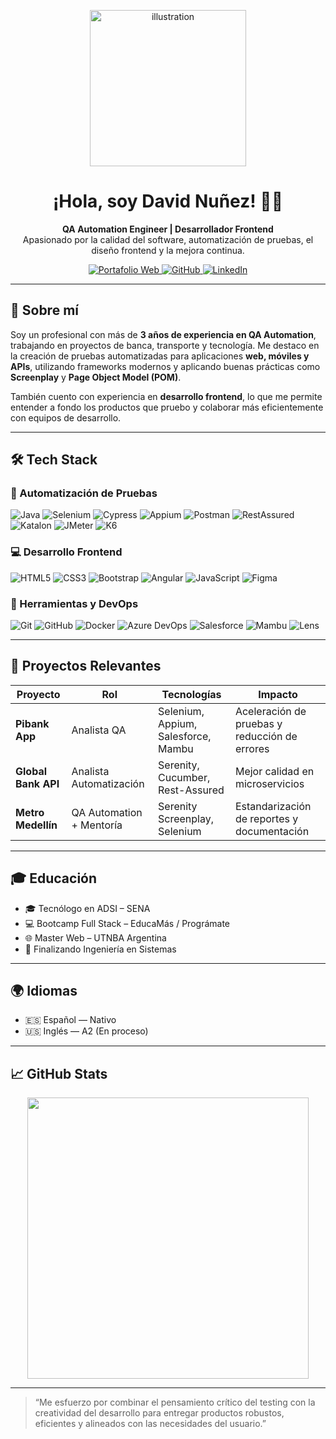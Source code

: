 <!-- Encabezado visual con portafolio, GitHub y LinkedIn -->

<p align="center">
  <img src="https://raw.githubusercontent.com/MicaelliMedeiros/micaellimedeiros/master/image/computer-illustration.png" width="250" alt="illustration" />
</p>

<h1 align="center">¡Hola, soy David Nuñez! 👨‍💻</h1>

<p align="center">
  <strong>QA Automation Engineer | Desarrollador Frontend</strong><br>
  Apasionado por la calidad del software, automatización de pruebas, el diseño frontend y la mejora continua.
</p>

<p align="center">
  <a href="https://portafolio-web-one.vercel.app/">
    <img src="https://img.shields.io/badge/Portafolio-%23FF0080?style=for-the-badge&logo=vercel&logoColor=white" alt="Portafolio Web" />
  </a>
  <a href="https://github.com/JDQN">
    <img src="https://img.shields.io/badge/GitHub-%23181717?style=for-the-badge&logo=github&logoColor=white" alt="GitHub" />
  </a>
  <a href="https://www.linkedin.com/in/viamonte2319/">
    <img src="https://img.shields.io/badge/LinkedIn-%230077B5?style=for-the-badge&logo=linkedin&logoColor=white" alt="LinkedIn" />
  </a>
</p>

---

## 🚀 Sobre mí

Soy un profesional con más de **3 años de experiencia en QA Automation**, trabajando en proyectos de banca, transporte y tecnología. Me destaco en la creación de pruebas automatizadas para aplicaciones **web, móviles y APIs**, utilizando frameworks modernos y aplicando buenas prácticas como **Screenplay** y **Page Object Model (POM)**.

También cuento con experiencia en **desarrollo frontend**, lo que me permite entender a fondo los productos que pruebo y colaborar más eficientemente con equipos de desarrollo.

---

## 🛠 Tech Stack

### 🔧 Automatización de Pruebas

![Java](https://img.shields.io/badge/Java-007396?style=for-the-badge&logo=openjdk&logoColor=white)
![Selenium](https://img.shields.io/badge/Selenium-43B02A?style=for-the-badge&logo=selenium&logoColor=white)
![Cypress](https://img.shields.io/badge/Cypress-17202C?style=for-the-badge&logo=cypress&logoColor=white)
![Appium](https://img.shields.io/badge/Appium-00C7B7?style=for-the-badge&logo=appium&logoColor=white)
![Postman](https://img.shields.io/badge/Postman-FF6C37?style=for-the-badge&logo=postman&logoColor=white)
![RestAssured](https://img.shields.io/badge/RestAssured-16A085?style=for-the-badge)
![Katalon](https://img.shields.io/badge/Katalon-32C766?style=for-the-badge)
![JMeter](https://img.shields.io/badge/JMeter-D22128?style=for-the-badge)
![K6](https://img.shields.io/badge/K6-7E3794?style=for-the-badge)

### 💻 Desarrollo Frontend

![HTML5](https://img.shields.io/badge/HTML5-E34F26?style=for-the-badge&logo=html5&logoColor=white)
![CSS3](https://img.shields.io/badge/CSS3-1572B6?style=for-the-badge&logo=css3&logoColor=white)
![Bootstrap](https://img.shields.io/badge/Bootstrap-563D7C?style=for-the-badge&logo=bootstrap&logoColor=white)
![Angular](https://img.shields.io/badge/Angular-DD0031?style=for-the-badge&logo=angular&logoColor=white)
![JavaScript](https://img.shields.io/badge/JavaScript-F7DF1E?style=for-the-badge&logo=javascript&logoColor=black)
![Figma](https://img.shields.io/badge/Figma-F24E1E?style=for-the-badge&logo=figma&logoColor=white)

### 🧰 Herramientas y DevOps

![Git](https://img.shields.io/badge/Git-F05032?style=for-the-badge&logo=git&logoColor=white)
![GitHub](https://img.shields.io/badge/GitHub-181717?style=for-the-badge&logo=github&logoColor=white)
![Docker](https://img.shields.io/badge/Docker-2496ED?style=for-the-badge&logo=docker&logoColor=white)
![Azure DevOps](https://img.shields.io/badge/Azure_DevOps-0078D7?style=for-the-badge&logo=azuredevops&logoColor=white)
![Salesforce](https://img.shields.io/badge/Salesforce-00A1E0?style=for-the-badge&logo=salesforce&logoColor=white)
![Mambu](https://img.shields.io/badge/Mambu-00C4B3?style=for-the-badge)
![Lens](https://img.shields.io/badge/Lens-FFFFFF?style=for-the-badge&logo=kubernetes&logoColor=blue)

---

## 📂 Proyectos Relevantes

| Proyecto             | Rol                      | Tecnologías                                    | Impacto |
|----------------------|--------------------------|------------------------------------------------|---------|
| **Pibank App**       | Analista QA              | Selenium, Appium, Salesforce, Mambu            | Aceleración de pruebas y reducción de errores |
| **Global Bank API**  | Analista Automatización  | Serenity, Cucumber, Rest-Assured               | Mejor calidad en microservicios |
| **Metro Medellín**   | QA Automation + Mentoría | Serenity Screenplay, Selenium                  | Estandarización de reportes y documentación |

---

## 🎓 Educación

- 🎓 Tecnólogo en ADSI – SENA  
- 💻 Bootcamp Full Stack – EducaMás / Prográmate  
- 🌐 Master Web – UTNBA Argentina  
- 📘 Finalizando Ingeniería en Sistemas

---

## 🌍 Idiomas

- 🇪🇸 Español — Nativo  
- 🇺🇸 Inglés — A2 (En proceso)

---

## 📈 GitHub Stats

<p align="center">
  <img src="https://github-readme-stats.vercel.app/api?username=JDQN&show_icons=true&theme=dark&hide_border=true" width="450" />
</p>

---

> “Me esfuerzo por combinar el pensamiento crítico del testing con la creatividad del desarrollo para entregar productos robustos, eficientes y alineados con las necesidades del usuario.”
>
> 
>
> 

